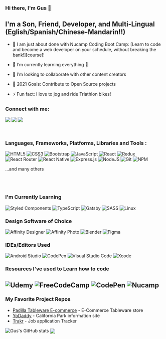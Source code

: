 ### Hi there, I'm Gus 👋

## I'm a Son, Friend, Developer, and Multi-Lingual (Eglish/Spanish/Chinese-Mandarin!!)

- 🔭 I am just about done with Nucamp Coding Boot Camp: [Learn to code and become a web developer on your schedule, without breaking the bank!][course]!

- 🌱 I’m currently learning everything 🤣
- 👯 I’m looking to collaborate with other content creators
- 🥅 2021 Goals: Contribute to Open Source projects
- ⚡ Fun fact: I love to jog and ride Triathlon bikes!

### Connect with me:

<a href="mailto:gus.montoya@gmail.com"><img src="https://img.shields.io/badge/Gmail-D14836?style=for-the-badge&logo=gmail&logoColor=white"></a> 
<a href="https://www.linkedin.com/in/gusmontoya/"><img src="https://img.shields.io/badge/LinkedIn-0077B5?style=for-the-badge&logo=linkedin&logoColor=white"></a> 
<a href="gusdevportfolio.netlify.app"><img src="https://img.shields.io/badge/portfolio-0A0A0A?style=for-the-badge&logo=dev.to&logoColor=white"></a> 

<br />

### Languages, Frameworks, Platforms, Libraries and Tools :

![HTML5](https://img.shields.io/badge/html5-%23E34F26.svg?style=for-the-badge&logo=html5&logoColor=white)
![CSS3](https://img.shields.io/badge/css3-%231572B6.svg?style=for-the-badge&logo=css3&logoColor=white)
![Bootstrap](https://img.shields.io/badge/bootstrap-%23563D7C.svg?style=for-the-badge&logo=bootstrap&logoColor=white)
![JavaScript](https://img.shields.io/badge/javascript-%23323330.svg?style=for-the-badge&logo=javascript&logoColor=%23F7DF1E)
![React](https://img.shields.io/badge/react-%2320232a.svg?style=for-the-badge&logo=react&logoColor=%2361DAFB)
![Redux](https://img.shields.io/badge/redux-%23593d88.svg?style=for-the-badge&logo=redux&logoColor=white)
![React Router](https://img.shields.io/badge/React_Router-CA4245?style=for-the-badge&logo=react-router&logoColor=white)
![React Native](https://img.shields.io/badge/react_native-%2320232a.svg?style=for-the-badge&logo=react&logoColor=%2361DAFB)
![Express.js](https://img.shields.io/badge/express.js-%23404d59.svg?style=for-the-badge&logo=express&logoColor=%2361DAFB)
![NodeJS](https://img.shields.io/badge/node.js-6DA55F?style=for-the-badge&logo=node.js&logoColor=white)
![Git](https://img.shields.io/badge/git-%23F05033.svg?style=for-the-badge&logo=git&logoColor=white)
![NPM](https://img.shields.io/badge/NPM-%23000000.svg?style=for-the-badge&logo=npm&logoColor=white)


...and many others

<br />
<br />

### I'm Currently Learning
![Styled Components](https://img.shields.io/badge/styled--components-DB7093?style=for-the-badge&logo=styled-components&logoColor=white)
![TypeScript](https://img.shields.io/badge/typescript-%23007ACC.svg?style=for-the-badge&logo=typescript&logoColor=white)
![Gatsby](https://img.shields.io/badge/Gatsby-%23663399.svg?style=for-the-badge&logo=gatsby&logoColor=white)
![SASS](https://img.shields.io/badge/SASS-hotpink.svg?style=for-the-badge&logo=SASS&logoColor=white)
![Linux](https://img.shields.io/badge/Linux-FCC624?style=for-the-badge&logo=linux&logoColor=black) 

### Design Software of Choice
![Affinity Designer](https://img.shields.io/badge/affinitydesginer-%231B72BE.svg?style=for-the-badge&logo=affinity-designer&logoColor=white)
![Affinity Photo](https://img.shields.io/badge/affinityphoto-%237E4DD2.svg?style=for-the-badge&logo=affinity-photo&logoColor=white)
![Blender](https://img.shields.io/badge/blender-%23F5792A.svg?style=for-the-badge&logo=blender&logoColor=white)
![Figma](https://img.shields.io/badge/figma-%23F24E1E.svg?style=for-the-badge&logo=figma&logoColor=white)

### IDEs/Editors Used
![Android Studio](https://img.shields.io/badge/Android%20Studio-3DDC84.svg?style=for-the-badge&logo=android-studio&logoColor=white)
![CodePen](https://img.shields.io/badge/CodePen-white?style=for-the-badge&logo=codepen&logoColor=black)
![Visual Studio Code](https://img.shields.io/badge/Visual%20Studio%20Code-0078d7.svg?style=for-the-badge&logo=visual-studio-code&logoColor=white)
![Xcode](https://img.shields.io/badge/Xcode-007ACC?style=for-the-badge&logo=Xcode&logoColor=white)

### Resources I've used to Learn how to code

![Udemy](https://img.shields.io/badge/Udemy-A435F0?style=for-the-badge&logo=Udemy&logoColor=white)
![FreeCodeCamp](https://img.shields.io/badge/Freecodecamp-%23123.svg?&style=for-the-badge&logo=freecodecamp&logoColor=green)
![CodePen](https://img.shields.io/badge/Codepen-000000?style=for-the-badge&logo=codepen&logoColor=white)
![Nucamp](https://img.shields.io/badge/Nucamp-%232C3454.svg?style=for-the-badge&logo=Nucamp&logoColor=Blue)
---
### My Favorite Project Repos
* <a href="">Padilla Tableware E-commerce</a> - E-Commerce Tableware store
* <a href="">YoDaddy</a> - California Park information site
* <a href="">Trakr</a> - Job application Tracker

![Gus's GitHub stats](
    https://github-readme-stats.vercel.app/api?username=gusmontoya&show_icons=true&theme=dark
    )
 <a href="https://github.com/gusmontoya/github-readme-stats"><img align="center" src="https://github-readme-stats.vercel.app/api/top-langs/?username=gusmontoya&layout=compact&theme=tokyonight" /></a>





